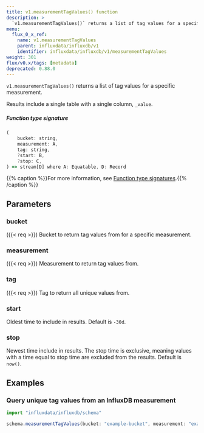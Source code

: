 ```yaml
---
title: v1.measurementTagValues() function
description: >
  `v1.measurementTagValues()` returns a list of tag values for a specific measurement.
menu:
  flux_0_x_ref:
    name: v1.measurementTagValues
    parent: influxdata/influxdb/v1
    identifier: influxdata/influxdb/v1/measurementTagValues
weight: 301
flux/v0.x/tags: [metadata]
deprecated: 0.88.0
---
```


<!------------------------------------------------------------------------------

IMPORTANT: This page was generated from comments in the Flux source code. Any
edits made directly to this page will be overwritten the next time the
documentation is generated. 

To make updates to this documentation, update the function comments above the
function definition in the Flux source code:

https://github.com/influxdata/flux/blob/master/stdlib/influxdata/influxdb/v1/v1.flux#L240-L240

Contributing to Flux: https://github.com/influxdata/flux#contributing
Fluxdoc syntax: https://github.com/influxdata/flux/blob/master/docs/fluxdoc.md

------------------------------------------------------------------------------->

`v1.measurementTagValues()` returns a list of tag values for a specific measurement.

Results include a single table with a single column, `_value`.

##### Function type signature

```js
(
    bucket: string,
    measurement: A,
    tag: string,
    ?start: B,
    ?stop: C,
) => stream[D] where A: Equatable, D: Record
```

{{% caption %}}For more information, see [Function type signatures](/flux/v0.x/function-type-signatures/).{{% /caption %}}

## Parameters

### bucket
({{< req >}})
Bucket to return tag values from for a specific measurement.



### measurement
({{< req >}})
Measurement to return tag values from.



### tag
({{< req >}})
Tag to return all unique values from.



### start

Oldest time to include in results. Default is `-30d`.



### stop

Newest time include in results.
The stop time is exclusive, meaning values with a time equal to stop time are excluded from the results.
Default is `now()`.




## Examples

### Query unique tag values from an InfluxDB measurement

```js
import "influxdata/influxdb/schema"

schema.measurementTagValues(bucket: "example-bucket", measurement: "example-measurement", tag: "example-tag")

```

